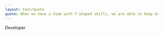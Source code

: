 ```yaml
---
layout: text/quote
quote: When we have a team with T-shaped skills, we are able to keep building. I’ve worked in teams when we regularly got blocked because people couldn’t understand what each other’s work was about. They’d just work in silos, and no one could learn from each other.
---
```

Developer
